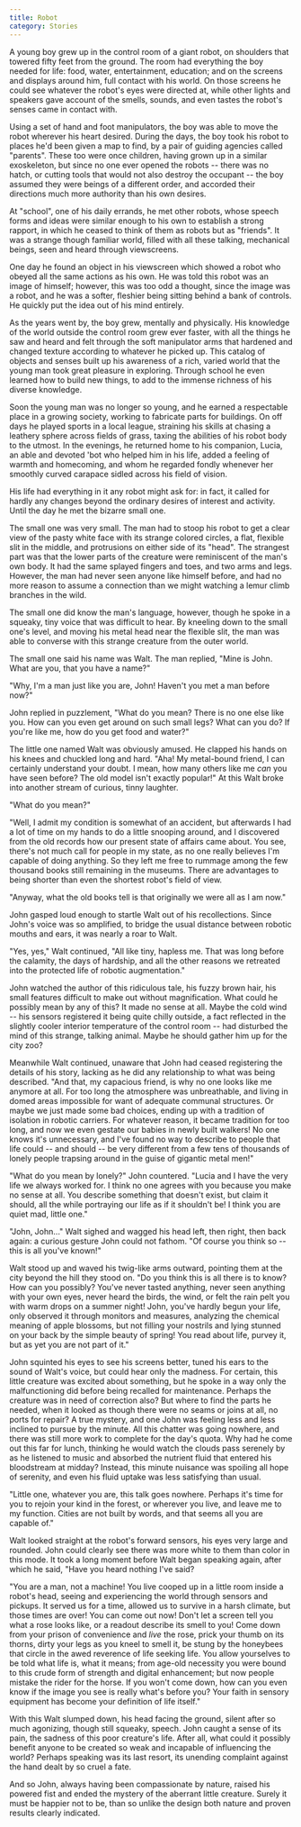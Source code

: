 ```yaml
---
title: Robot
category: Stories
---
```


A young boy grew up in the control room of a giant robot, on shoulders
that towered fifty feet from the ground.  The room had everything the
boy needed for life: food, water, entertainment, education; and on the
screens and displays around him, full contact with his world.  On those
screens he could see whatever the robot's eyes were directed at, while
other lights and speakers gave account of the smells, sounds, and even
tastes the robot's senses came in contact with.

Using a set of hand and foot manipulators, the boy was able to move the
robot wherever his heart desired.  During the days, the boy took his
robot to places he'd been given a map to find, by a pair of guiding
agencies called "parents".  These too were once children, having grown
up in a similar exoskeleton, but since no one ever opened the robots --
there was no hatch, or cutting tools that would not also destroy the
occupant -- the boy assumed they were beings of a different order, and
accorded their directions much more authority than his own desires.

At "school", one of his daily errands, he met other robots, whose speech
forms and ideas were similar enough to his own to establish a strong
rapport, in which he ceased to think of them as robots but as "friends".
It was a strange though familiar world, filled with all these talking,
mechanical beings, seen and heard through viewscreens.

One day he found an object in his viewscreen which showed a robot who
obeyed all the same actions as his own.  He was told this robot was an
image of himself; however, this was too odd a thought, since the image
was a robot, and he was a softer, fleshier being sitting behind a bank
of controls.  He quickly put the idea out of his mind entirely.

As the years went by, the boy grew, mentally and physically.  His
knowledge of the world outside the control room grew ever faster, with
all the things he saw and heard and felt through the soft manipulator
arms that hardened and changed texture according to whatever he picked
up.  This catalog of objects and senses built up his awareness of a
rich, varied world that the young man took great pleasure in exploring.
Through school he even learned how to build new things, to add to the
immense richness of his diverse knowledge.

Soon the young man was no longer so young, and he earned a respectable
place in a growing society, working to fabricate parts for buildings.
On off days he played sports in a local league, straining his skills at
chasing a leathery sphere across fields of grass, taxing the abilities
of his robot body to the utmost.  In the evenings, he returned home to
his companion, Lucia, an able and devoted 'bot who helped him in his
life, added a feeling of warmth and homecoming, and whom he regarded
fondly whenever her smoothly curved carapace sidled across his field of
vision.

His life had everything in it any robot might ask for: in fact, it
called for hardly any changes beyond the ordinary desires of interest
and activity.  Until the day he met the bizarre small one.

The small one was very small.  The man had to stoop his robot to get a
clear view of the pasty white face with its strange colored circles, a
flat, flexible slit in the middle, and protrusions on either side of its
"head".  The strangest part was that the lower parts of the creature
were reminiscent of the man's own body.  It had the same splayed fingers
and toes, and two arms and legs.  However, the man had never seen anyone
like himself before, and had no more reason to assume a connection than
we might watching a lemur climb branches in the wild.

The small one did know the man's language, however, though he spoke in a
squeaky, tiny voice that was difficult to hear.  By kneeling down to the
small one's level, and moving his metal head near the flexible slit, the
man was able to converse with this strange creature from the outer
world.

The small one said his name was Walt.  The man replied, "Mine is John.
What are you, that you have a name?"

"Why, I'm a man just like you are, John!  Haven't you met a man before
now?"

John replied in puzzlement, "What do you mean?  There is no one else
like you.  How can you even get around on such small legs?  What can you
do?  If you're like me, how do you get food and water?"

The little one named Walt was obviously amused.  He clapped his hands on
his knees and chuckled long and hard.  "Aha!  My metal-bound friend, I
can certainly understand your doubt.  I mean, how many others like me
*can* you have seen before?  The old model isn't exactly popular!"  At
this Walt broke into another stream of curious, tinny laughter.

"What do you mean?"

"Well, I admit my condition is somewhat of an accident, but afterwards I
had a lot of time on my hands to do a little snooping around, and I
discovered from the old records how our present state of affairs came
about.  You see, there's not much call for people in my state, as no one
really believes I'm capable of doing anything.  So they left me free to
rummage among the few thousand books still remaining in the museums.
There are advantages to being shorter than even the shortest robot's
field of view.

"Anyway, what the old books tell is that originally we were all as I am
now."

John gasped loud enough to startle Walt out of his recollections.  Since
John's voice was so amplified, to bridge the usual distance between
robotic mouths and ears, it was nearly a roar to Walt.

"Yes, yes," Walt continued, "All like tiny, hapless me.  That was long
before the calamity, the days of hardship, and all the other reasons we
retreated into the protected life of robotic augmentation."

John watched the author of this ridiculous tale, his fuzzy brown hair,
his small features difficult to make out without magnification.  What
could he possibly mean by any of this?  It made no sense at all.  Maybe
the cold wind -- his sensors registered it being quite chilly outside, a
fact reflected in the slightly cooler interior temperature of the
control room -- had disturbed the mind of this strange, talking animal.
Maybe he should gather him up for the city zoo?

Meanwhile Walt continued, unaware that John had ceased registering the
details of his story, lacking as he did any relationship to what was
being described.  "And that, my capacious friend, is why no one looks
like me anymore at all.  For too long the atmosphere was unbreathable,
and living in domed areas impossible for want of adequate communal
structures.  Or maybe we just made some bad choices, ending up with a
tradition of isolation in robotic carriers.  For whatever reason, it
became tradition for too long, and now we even gestate our babies in
newly built walkers!  No one knows it's unnecessary, and I've found no
way to describe to people that life could -- and should -- be very
different from a few tens of thousands of lonely people trapsing around
in the guise of gigantic metal men!"

"What do you mean by lonely?" John countered.  "Lucia and I have the
very life we always worked for.  I think no one agrees with you because
you make no sense at all.  You describe something that doesn't exist,
but claim it should, all the while portraying our life as if it
shouldn't be!  I think you are quiet mad, little one."

"John, John..." Walt sighed and wagged his head left, then right, then
back again: a curious gesture John could not fathom.  "Of course you
think so -- this is all you've known!"

Walt stood up and waved his twig-like arms outward, pointing them at the
city beyond the hill they stood on.  "Do you think this is all there is
to know?  How can you possibly?  You've never tasted anything, never
seen anything with your own eyes, never heard the birds, the wind, or
felt the rain pelt you with warm drops on a summer night!  John, you've
hardly begun your life, only observed it through monitors and measures,
analyzing the chemical meaning of apple blossoms, but not filling your
nostrils and lying stunned on your back by the simple beauty of spring!
You read about life, purvey it, but as yet you are not part of it."

John squinted his eyes to see his screens better, tuned his ears to the
sound of Walt's voice, but could hear only the madness.  For certain,
this little creature was excited about something, but he spoke in a way
only the malfunctioning did before being recalled for maintenance.
Perhaps the creature was in need of correction also?  But where to find
the parts he needed, when it looked as though there were no seams or
joins at all, no ports for repair?  A true mystery, and one John was
feeling less and less inclined to pursue by the minute.  All this
chatter was going nowhere, and there was still more work to complete for
the day's quota.  Why had he come out this far for lunch, thinking he
would watch the clouds pass serenely by as he listened to music and
absorbed the nutrient fluid that entered his bloodstream at midday?
Instead, this minute nuisance was spoiling all hope of serenity, and
even his fluid uptake was less satisfying than usual.

"Little one, whatever you are, this talk goes nowhere.  Perhaps it's
time for you to rejoin your kind in the forest, or wherever you live,
and leave me to my function.  Cities are not built by words, and that
seems all you are capable of."

Walt looked straight at the robot's forward sensors, his eyes very large
and rounded.  John could clearly see there was more white to them than
color in this mode.  It took a long moment before Walt began speaking
again, after which he said, "Have you heard nothing I've said?

"You are a man, not a machine!  You live cooped up in a little room
inside a robot's head, seeing and experiencing the world through sensors
and pickups.  It served us for a time, allowed us to survive in a harsh
climate, but those times are over!  You can come out now!  Don't let a
screen tell you what a rose looks like, or a readout describe its smell
to you!  Come down from your prison of convenience and *live* the rose,
prick your thumb on its thorns, dirty your legs as you kneel to smell
it, be stung by the honeybees that circle in the awed reverence of life
seeking life.  You allow yourselves to be told what life is, what it
means; from age-old necessity you were bound to this crude form of
strength and digital enhancement; but now people mistake the rider for
the horse.  If you won't come down, how can you even know if the image
you see is really what's before you?  Your faith in sensory equipment
has become your definition of life itself."

With this Walt slumped down, his head facing the ground, silent after so
much agonizing, though still squeaky, speech.  John caught a sense of
its pain, the sadness of this poor creature's life.  After all, what
could it possibly benefit anyone to be created so weak and incapable of
influencing the world?  Perhaps speaking was its last resort, its
unending complaint against the hand dealt by so cruel a fate.

And so John, always having been compassionate by nature, raised his
powered fist and ended the mystery of the aberrant little creature.
Surely it must be happier not to be, than so unlike the design both
nature and proven results clearly indicated.


